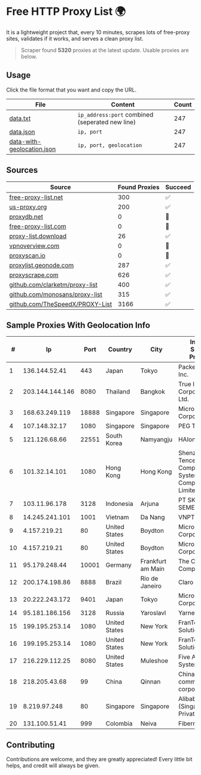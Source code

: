 
# Free HTTP Proxy List 🌍

It is a lightweight project that, every 10 minutes, scrapes lots of free-proxy sites, validates if it works, and serves a clean proxy list.


> Scraper found **5320** proxies at the latest update. Usable proxies are below.

## Usage

Click the file format that you want and copy the URL.


|File|Content|Count|
|----|-------|-----|
|[data.txt](https://raw.githubusercontent.com/themiralay/Proxy-List-World/master/data.txt)|`ip_address:port` combined (seperated new line)|247|
|[data.json](https://raw.githubusercontent.com/themiralay/Proxy-List-World/master/data.json)|`ip, port`|247|
|[data-with-geolocation.json](https://raw.githubusercontent.com/themiralay/Proxy-List-World/master/data-with-geolocation.json)|`ip, port, geolocation`|247|

## Sources

|Source|Found Proxies|Succeed|
|------|-------------|-------|
|[free-proxy-list.net](https://free-proxy-list.net)|300|✅|
|[us-proxy.org](https://www.us-proxy.org)|200|✅|
|[proxydb.net](http://proxydb.net)|0|🚫|
|[free-proxy-list.com](https://free-proxy-list.com/?page=&port=&type%5B%5D=http&type%5B%5D=https&up_time=0&search=Search)|0|🚫|
|[proxy-list.download](https://www.proxy-list.download/HTTP)|26|✅|
|[vpnoverview.com](https://vpnoverview.com/privacy/anonymous-browsing/free-proxy-servers)|0|🚫|
|[proxyscan.io](https://www.proxyscan.io)|0|🚫|
|[proxylist.geonode.com](https://proxylist.geonode.com/api/proxy-list?limit=300&page=1&sort_by=lastChecked&sort_type=desc&protocols=http,https)|287|✅|
|[proxyscrape.com](https://api.proxyscrape.com/v2/?request=displayproxies&protocol=http&timeout=10000&country=all&ssl=all&anonymity=all)|626|✅|
|[github.com/clarketm/proxy-list](https://raw.githubusercontent.com/clarketm/proxy-list/master/proxy-list-raw.txt)|400|✅|
|[github.com/monosans/proxy-list](https://raw.githubusercontent.com/monosans/proxy-list/main/proxies/http.txt)|315|✅|
|[github.com/TheSpeedX/PROXY-List](https://raw.githubusercontent.com/TheSpeedX/PROXY-List/master/http.txt)|3166|✅|


## Sample Proxies With Geolocation Info

|#|Ip|Port|Country|City|Internet Service Provider|
|-|--|----|-------|----|-------------------------|
|1|136.144.52.41|443|Japan|Tokyo|Packet Host, Inc.|
|2|203.144.144.146|8080|Thailand|Bangkok|True Internet Corporation CO. Ltd.|
|3|168.63.249.119|18888|Singapore|Singapore|Microsoft Corporation|
|4|107.148.32.17|1080|Singapore|Singapore|PEG TECH INC|
|5|121.126.68.66|22551|South Korea|Namyangju|HAIonNet|
|6|101.32.14.101|1080|Hong Kong|Hong Kong|Shenzhen Tencent Computer Systems Company Limited|
|7|103.11.96.178|3128|Indonesia|Arjuna|PT SKYLINE SEMESTA|
|8|14.245.241.101|1001|Vietnam|Da Nang|VNPT|
|9|4.157.219.21|80|United States|Boydton|Microsoft Corporation|
|10|4.157.219.21|80|United States|Boydton|Microsoft Corporation|
|11|95.179.248.44|10001|Germany|Frankfurt am Main|The Constant Company, LLC|
|12|200.174.198.86|8888|Brazil|Rio de Janeiro|Claro S.A|
|13|20.222.243.172|9401|Japan|Tokyo|Microsoft Corporation|
|14|95.181.186.156|3128|Russia|Yaroslavl|Yarnet Ltd|
|15|199.195.253.14|1080|United States|New York|FranTech Solutions|
|16|199.195.253.14|1080|United States|New York|FranTech Solutions|
|17|216.229.112.25|8080|United States|Muleshoe|Five Area Systems, LLC|
|18|218.205.43.68|99|China|Qinnan|China Mobile communications corporation|
|19|8.219.97.248|80|Singapore|Singapore|Alibaba Cloud (Singapore) Private Limited|
|20|131.100.51.41|999|Colombia|Neiva|Fibernet TV SAS|



## Contributing

Contributions are welcome, and they are greatly appreciated! Every
little bit helps, and credit will always be given.

